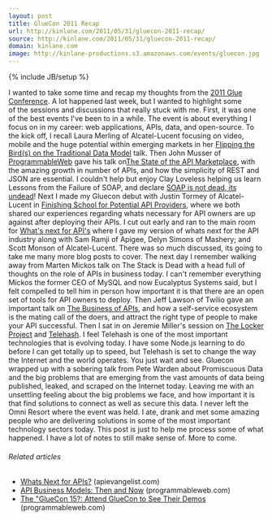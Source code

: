 ```yaml
---
layout: post
title: GlueCon 2011 Recap
url: http://kinlane.com/2011/05/31/gluecon-2011-recap/
source: http://kinlane.com/2011/05/31/gluecon-2011-recap/
domain: kinlane.com
image: http://kinlane-productions.s3.amazonaws.com/events/gluecon.jpg
---
```

{% include JB/setup %}<p><!DOCTYPE html PUBLIC "-//W3C//DTD XHTML 1.0 Transitional//EN"
    "http://www.w3.org/TR/xhtml1/DTD/xhtml1-transitional.dtd">
<html xmlns="http://www.w3.org/1999/xhtml">
  <head>
    <title></title>
  </head>
  <body>
    <img style="padding: 15px;" src="http://kinlane-productions.s3.amazonaws.com/events/gluecon.jpg" alt="" align="right" />I wanted to take some time and recap my thoughts from the <a title=
    "Glue Conference 2011" href="http://gluecon.com/">2011 Glue Conference</a>. A lot happened last week, but I wanted to highlight some of the sessions and discussions that really stuck with me.
    First, it was one of the best events I've been to in a while. The event is about everything I focus on in my career: web applications, APIs, data, and open-source. To the kick off, I recall Laura
    Merling of Alcatel-Lucent focusing on video, mobile and the huge potential within emerging markets in her <a title="Flipping the Bird on the Traditional Data Model" href=
    "http://www.slideshare.net/mikemaney/flipping-the-birds-on-the-traditional-data-model">Flipping the Bird(s) on the Traditional Data Model</a> talk. Then John Musser of <a title="ProgrammableWeb"
    href="http://www.programmableweb.com">ProgrammableWeb</a> gave his talk on<a title="The State of the API Market" href="http://www.slideshare.net/jmusser/open-apis-state-of-the-market-2011">The
    State of the API Marketplace</a>, with the amazing growth in number of APIs, and how the simplicity of REST and JSON are essential. I couldn't help but enjoy Clay Loveless helping us learn
    Lessons from the Failure of SOAP, and declare <a title="Soap is Undead" href="http://www.readwriteweb.com/enterprise/2011/05/soap-is-not-dead---its-undead.php">SOAP is not dead, its undead</a>!
    Next I made my Gluecon debut with Justin Tormey of Alcatel-Lucent in <a title="Finishing School for API Providers" href=
    "http://justintormey.com/2011/05/25/finishing-school-for-potential-api-providers/">Finishing School for Potential API Providers</a>, where we both shared our experiences regarding whats necessary
    for API owners are up against after deploying their APIs. I cut out early and ran to the main room for <a title="Whats Next for APIs" href=
    "http://www.slideshare.net/kinlane/kin-lane-gluecon-whats-next-for-apis">What's next for API's</a> where I gave my version of whats next for the API industry along with Sam Ramji of Apigee, Delyn
    Simons of Mashery; and Scott Monson of Alcatel-Lucent. There was so much discussed, its going to take me many more blog posts to cover. The next day I remember walking away from Marten Mickos
    talk on The Stack is Dead with a head full of thoughts on the role of APIs in business today. I can't remember everything Mickos the former CEO of MySQL and now Eucalyptus Systems said, but I
    felt compelled to tell him in person how important it is that there are an open set of tools for API owners to deploy. Then Jeff Lawson of Twilio gave an important talk on <a title=
    "The Business of APIs" href="http://www.slideshare.net/twilio/gluecon-twilio-business-of-apis-and-doers">The Business of APIs</a>, and how a self-service ecosystem is the mating call of the
    doers, and attract the right type of people to make your API successful. Then I sat in on Jeremie Miller's session on <a title="The Locker Project" href="http://lockerproject.org/">The Locker
    Project</a> and <a title="Telehash" href="http://www.telehash.org/">Telehash</a>. I feel Telehash is one of the most important technologies that is evolving today. I have some Node.js learning to
    do before I can get totally up to speed, but Telehash is set to change the way the Internet and the world operates. You just wait and see. Gluecon wrapped up with a sobering talk from Pete Warden
    about Promiscuous Data and the big problems that are emerging from the vast amounts of data being published, leaked, and scraped on the Internet today. Leaving me with an unsettling feeling about
    the big problems we face, and how important it is that find solutions to connect as well as secure this data. I never left the Omni Resort where the event was held. I ate, drank and met some
    amazing people who are delivering solutions in some of the most important technology sectors today. This post is just to help me process some of what happened. I have a lot of notes to still make
    sense of. More to come.
    <h6 class="zemanta-related-title" style="font-size: 1em;">
      Related articles
    </h6>
    <ul class="zemanta-article-ul">
      <li class="zemanta-article-ul-li">
        <a href="http://blog.apievangelist.com/2011/05/24/whats-next-for-apis/">Whats Next for APIs?</a> (apievangelist.com)
      </li>
      <li class="zemanta-article-ul-li">
        <a href="http://blog.programmableweb.com/2011/05/25/api-business-models-then-and-now/">API Business Models: Then and Now</a> (programmableweb.com)
      </li>
      <li class="zemanta-article-ul-li">
        <a href="http://blog.programmableweb.com/2011/04/11/the-gluecon-15-attend-gluecon-to-see-their-demos/">The "GlueCon 15?: Attend GlueCon to See Their Demos</a> (programmableweb.com)
      </li>
    </ul>
  </body>
</html></p>
